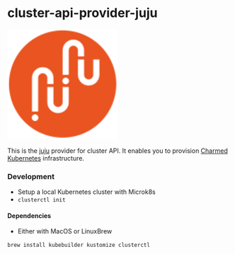 # cluster-api-provider-juju

<img src="images/juju.svg" width="250">

This is the [juju](https://juju.is/) provider for cluster API.
It enables you to provision [Charmed Kubernetes](https://ubuntu.com/kubernetes) infrastructure.


### Development

- Setup a local Kubernetes cluster with Microk8s
- `clusterctl init`


#### Dependencies

- Either with MacOS or LinuxBrew

```
brew install kubebuilder kustomize clusterctl
```

